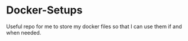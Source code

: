 # Docker-Setups
Useful repo for me to store my docker files so that I can use them if and when needed.

